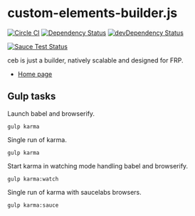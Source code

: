 # custom-elements-builder.js

[![Circle CI](https://circleci.com/gh/tmorin/custom-elements-builder/tree/development.svg?style=svg)](https://circleci.com/gh/tmorin/custom-elements-builder/tree/development)
[![Dependency Status](https://david-dm.org/tmorin/custom-elements-builder/development.svg)](https://david-dm.org/tmorin/custom-elements-builder/development)
[![devDependency Status](https://david-dm.org/tmorin/custom-elements-builder/development/dev-status.svg)](https://david-dm.org/tmorin/custom-elements-builder/development#info=devDependencies)

[![Sauce Test Status](https://saucelabs.com/browser-matrix/customelementbuilder.svg)](https://saucelabs.com/u/customelementbuilder)

ceb is just a builder, natively scalable and designed for FRP.

- [Home page](http://tmorin.github.io/custom-elements-builder/)

## Gulp tasks

Launch babel and browserify.
```shell
gulp karma
```

Single run of karma.
```shell
gulp karma
```

Start karma in watching mode handling babel and browserify.
```shell
gulp karma:watch
```

Single run of karma with saucelabs browsers.
```shell
gulp karma:sauce
```

